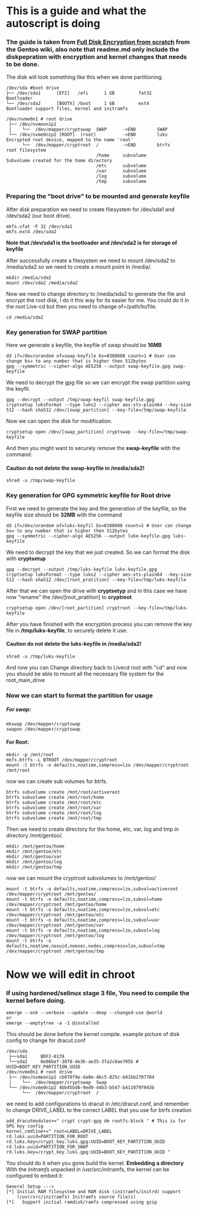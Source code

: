 # This is a guide and what the autoscript is doing
### The guide is taken from [Full Disk Encryption from scratch](https://wiki.gentoo.org/wiki/Full_Disk_Encryption_From_Scratch) from the Gentoo wiki, also note that readme.md only include the diskpepration with encryption and kernel changes that needs to be done.

The disk will look something like this when we done partitioning.
```
/dev/sda #boot drive
├── /dev/sda1      [EFI]   /efi      1 GB         fat32       Bootloader
└── /dev/sda2      [BOOTX] /boot     1 GB         ext4        Bootloader support files, kernel and initramfs

/dev/nvme0n1 # root drive
 ├── /dev/nvmeon1p1
 |    └──  /dev/mapper/cryptswap  SWAP      ->END        SWAP
 └── /dev/nvme0n1p2 [ROOT]  (root)          ->END        luks        Encrypted root device, mapped to the name 'root'
      └──  /dev/mapper/cryptroot  /         ->END        btrfs       root filesystem
                                  /home     subvolume                Subvolume created for the home directory
                                  /etc      subvolume
                                  /var      subvolume
                                  /log      subvolume
                                  /tmp      subvolume
```
### Preparing the "boot drive" to be mounted and generate keyfile
After disk preparation we need to create filesystem for /dev/sda1 and /dev/sda2 (our boot drive).
```
mkfs.vfat -F 32 /dev/sda1
mkfs.ext4 /dev/sda2
```
**Note that /dev/sda1 is the bootloader and /dev/sda2 is for storage of keyfile**

After successfully create a filesystem we need to mount /dev/sda2 to /media/sda2 so we need to create a mount point in /media/.
```
mkdir /media/sda2
mount /dev/sda2 /media/sda2
```

Now we need to change directory to /media/sda2 to generate the file and encrypt the root disk, I do it this way for its easier for me. You could do it in the root Live-cd but then you need to change of=/path/to/file.
```
cd /media/sda2
```

### Key generation for SWAP partition
Here we generate a keyfile, the keyfile of swap should be **16MB**
```
dd if=/dev/urandom of=swap-keyfile bs=8388608 count=1 # User can change bs= to any number that is higher then 512bytes
gpg --symmetric --cipher-algo AES256 --output swap-keyfile.gpg swap-keyfile
```

We need to decrypt the gpg file so we can encrypt the swap partition using the keyfil.
```
gpg --decrypt --output /tmp/swap-keyfil swap-keyfile.gpg
cryptsetup luksFormat --type luks2 --cipher aes-xts-plain64 --key-size 512 --hash sha512 /dev/[swap_partition] --key-file=/tmp/swap-keyfile 
```

Now we can open the disk for modification.
```
cryptsetup open /dev/[swap_partition] cryptswap --key-file=/tmp/swap-keyfile
```
And then you might want to securely remove the **swap-keyfile** with the command:
#### Caution do not delete the swap-keyfile in /media/sda2!
```
shred -u /tmp/swap-keyfile
```

### Key generation for GPG symmetric keyfile for Root drive
First we need to generate the key and the generation of the keyfile, so the keyfile size should be **32MB** with the command
```
dd if=/dev/urandom of=luks-keyfil bs=8388608 count=1 # User can change bs= to any number that is higher then 512bytes
gpg --symmetric --cipher-algo AES256 --output luke-keyfile.gpg luks-keyfile
```

We need to decrypt the key that we just created. So we can format the disk with **cryptsetup**
```
gpg --decrypt --output /tmp/luks-keyfile luks-keyfile.gpg
cryptsetup luksFormat --type luks2 --cipher aes-xts-plain64 --key-size 512 --hash sha512 /dev/[root_pratition] --key-file=/tmp/luks-keyfile
```

After that we can open the drive with **cryptsetyp** and in this case we have now "rename" the /dev/[root_pratition] to **cryptroot**
```
cryptsetup open /dev/[root_partition] cryptroot --key-file=/tmp/luks-keyfile
```

After you have finished with the encryption process you can remove the key file in **/tmp/luks-keyfile**, to securely delete it use:
#### Caution do not delete the luks-keyfile in /media/sda2!
```
shred -u /tmp/luks-keyfile
```

And now you can Change directory back to Livecd root with "cd" and now you should be able to mount all the necessary file system for the root_main_drive

### Now we can start to format the partition for usage

##### For swap:
```
mkswap /dev/mapper/cryptswap
swapon /dev/mapper/cryptswap
```
#### For Root:
```
mkdir -p /mnt/root
mkfs.btrfs -L BTROOT /dev/mapper/cryptroot
mount -t btrfs -o defaults,noatime,compress=lzo /dev/mapper/cryptroot /mnt/root
```
now we can create sub volumes for btrfs.
```
btrfs subvolume create /mnt/root/activeroot
btrfs subvolume create /mnt/root/home
btrfs subvolume create /mnt/root/etc
btrfs subvolume create /mnt/root/var
btrfs subvolume create /mnt/root/log
btrfs subvolume create /mnt/root/tmp
```
Then we need to create directory for the home, etc, var, log and tmp in directory /mnt/gentoo/.
```
mkdir /mnt/gentoo/home
mkdir /mnt/gentoo/etc
mkdir /mnt/gentoo/var
mkdir /mnt/gentoo/log
mkdir /mnt/gentoo/tmp
```
now we can mount the cryptroot subvolumes to /mnt/gentoo/
```
mount -t btrfs -o defaults,noatime,compress=lzo,subvol=activeroot /dev/mapper/cryptroot /mnt/gentoo/
mount -t btrfs -o defaults,noatime,compress=lzo,subvol=home /dev/mapper/cryptroot /mnt/gentoo/home
mount -t btrfs -o defaults,noatime,compress=lzo,subvol=etc /dev/mapper/cryptroot /mnt/gentoo/etc
mount -t btrfs -o defaults,noatime,compress=lzo,subvol=var /dev/mapper/cryptroot /mnt/gentoo/var
mount -t btrfs -o defaults,noatime,compress=lzo,subvol=log /dev/mapper/cryptroot /mnt/gentoo/log
mount -t btrfs -o defaults,noatime,nosuid,noexec,nodev,compress=lzo,subvol=tmp /dev/mapper/cryptroot /mnt/gentoo/tmp
```

# Now we will edit in chroot

### If using hardened/selinux stage 3 file, You need to compile the kernel before doing.
```
emerge --ask --verbose --update --deep --changed-use @world
or
emerge --emptytree -a -1 @installed
```

This should be done before the kernel compile.
example picture of disk config to change for dracut.conf
```
/dev/sda
 ├──sda1     BDF2-0139
 └──sda2     0e86bef-30f8-4e3b-ae35-3fa2c6ae705b # UUID=BOOT_KEY_PARTITION_UUID
/dev/nvme0n1 # root drive
 ├── /dev/nvmeon1p1 cb070f9e-da0e-4bc5-825c-b01bb2707704
 |    └──  /dev/mapper/cryptswap  Swap      
 └── /dev/nvme0n1p2 4bb45bd6-9ed9-44b3-b547-b411079f043b
      └──  /dev/mapper/cryptroot  /
```
we need to add configurations to dracut in /etc/dracut.conf, and remember to change DRIVE_LABEL to the correct LABEL that you use for btrfs creation
```
add_dracutmodules+=" crypt crypt-gpg dm rootfs-block " # This is for GPG key config
kernel_cmdline+=" root=LABEL=DRIVE_LABEL rd.luks.uuid=PARTITION_FOR_ROOT rd.luks.key=/crypt_key.luks.gpg:UUID=BOOT_KEY_PARTITION_UUID rd.luks.uuid=PARTITION_FOR_SWAP rd.luks.key=/crypt_key.luks.gpg:UUID=BOOT_KEY_PARTITION_UUID "
```

You should do it when you gone build the kernel.
**Embedding a directory**
With the _initramfs_ unpacked in /usr/src/initramfs, the kernel can be configured to embed it:
```
General Setup --->
[*] Initial RAM filesystem and RAM disk (initramfs/initrd) support
    (/usr/src/initramfs) Initramfs source file(s)
[*]   Support initial ramdisk/ramfs compressed using gzip
```
